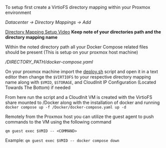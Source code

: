 To setup first create a VirtioFS directory mapping within your Proxmox environment

*Datacenter -> Directory Mappings -> Add*

[Directory Mapping Setup Video](https://www.youtube.com/watch?v=d_zlMxkattE)
**Keep note of your directories path and the directory mapping name**


Within the noted directory path all your Docker Compose related files should be present (This is setup on your proxmox host machine)

*/DIRECTORY_PATH/docker-compose.yaml*

On your proxmox machine import the [deploy.sh](./Deploy.sh) script and open it in a text editor then change the `$VIRTIOFS` to your respective directory mapping name along with `$VMID`, `$STORAGE`, and CloudInit IP Configuration (Located Towards The Bottom) if needed

From here run the script and a CloudInit VM is created with the VirtioFS share mounted to /Docker along with the installation of docker and running `docker compose up -f /Docker/docker-compose.yaml up -d`

Remotely from the Proxmox host you can utilize the guest agent to push commands to the VM using the following command

`qm guest exec $VMID -- <COMMAND>`

Example: `qm guest exec $VMID -- docker compose down`

